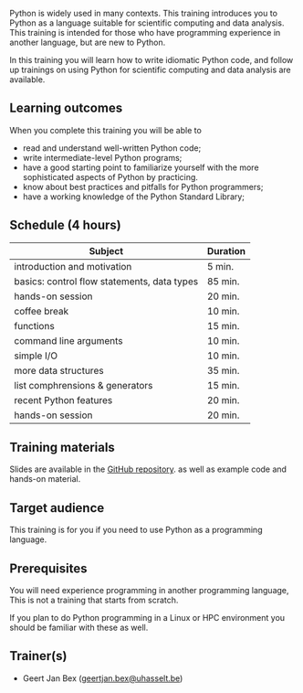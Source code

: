Python is widely used in many contexts.
This training introduces you to Python as a language suitable for
scientific computing and data analysis.  This training is intended for
those who have programming experience in another language, but are new
to Python.

In this training you will learn how to write idiomatic Python code, and
follow up trainings on using Python for scientific computing and data
analysis are available.


## Learning outcomes

When you complete this training you will be able to

  * read and understand well-written Python code;
  * write intermediate-level Python programs;
  * have a good starting point to familiarize yourself with the more
    sophisticated aspects of Python by practicing.
  * know about best practices and pitfalls for Python programmers;
  * have a working knowledge of the Python Standard Library;


## Schedule (4 hours)


  | Subject                                     | Duration |
  |---------------------------------------------|----------|
  | introduction and motivation                 |  5 min.  |
  | basics: control flow statements, data types | 85 min.  |
  | hands-on session                            | 20 min.  |
  | coffee break                                | 10 min.  |
  | functions                                   | 15 min.  |
  | command line arguments                      | 10 min.  |
  | simple I/O                                  | 10 min.  |
  | more data structures                        | 35 min.  |
  | list comphrensions & generators             | 15 min.  |
  | recent Python features                      | 20 min.  |
  | hands-on session                            | 20 min.  |


## Training materials

Slides are available in the [GitHub
repository](https://github.com/gjbex/Python-for-programmers). as well as
example code and hands-on material.


## Target audience

This training is for you if you need to use Python as a programming
language.


## Prerequisites

You will need experience programming in another programming language,
This is not a training that starts from scratch.

If you plan to do Python programming in a Linux or HPC environment you should
be familiar with these as well.


## Trainer(s)

  * Geert Jan Bex ([geertjan.bex@uhasselt.be](mailto:geertjan.bex@uhasselt.be))
